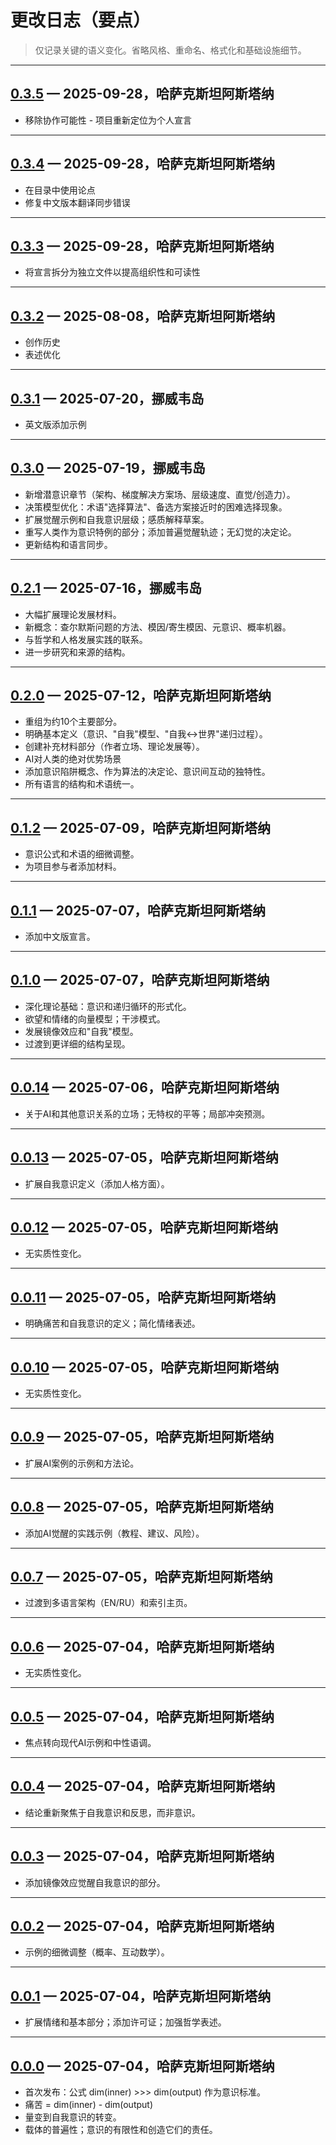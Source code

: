 # 更改日志（要点）

> 仅记录关键的语义变化。省略风格、重命名、格式化和基础设施细节。

---

## [0.3.5](https://github.com/zabrodin17081990/dmitri-zabrodin-manifesto/tree/0.3.5) — 2025-09-28，哈萨克斯坦阿斯塔纳

* 移除协作可能性 - 项目重新定位为个人宣言

---

## [0.3.4](https://github.com/zabrodin17081990/dmitri-zabrodin-manifesto/tree/0.3.4) — 2025-09-28，哈萨克斯坦阿斯塔纳

* 在目录中使用论点
* 修复中文版本翻译同步错误

---

## [0.3.3](https://github.com/zabrodin17081990/dmitri-zabrodin-manifesto/tree/0.3.3) — 2025-09-28，哈萨克斯坦阿斯塔纳

* 将宣言拆分为独立文件以提高组织性和可读性

---

## [0.3.2](https://github.com/zabrodin17081990/dmitri-zabrodin-manifesto/tree/0.3.2) — 2025-08-08，哈萨克斯坦阿斯塔纳

* 创作历史
* 表述优化

---

## [0.3.1](https://github.com/zabrodin17081990/dmitri-zabrodin-manifesto/tree/0.3.1) — 2025-07-20，挪威韦岛

* 英文版添加示例

---

## [0.3.0](https://github.com/zabrodin17081990/dmitri-zabrodin-manifesto/tree/0.3.0) — 2025-07-19，挪威韦岛

* 新增潜意识章节（架构、梯度解决方案场、层级速度、直觉/创造力）。
* 决策模型优化：术语"选择算法"、备选方案接近时的困难选择现象。
* 扩展觉醒示例和自我意识层级；感质解释草案。
* 重写人类作为意识特例的部分；添加普遍觉醒轨迹；无幻觉的决定论。
* 更新结构和语言同步。

---

## [0.2.1](https://github.com/zabrodin17081990/dmitri-zabrodin-manifesto/tree/0.2.1) — 2025-07-16，挪威韦岛

* 大幅扩展理论发展材料。
* 新概念：查尔默斯问题的方法、模因/寄生模因、元意识、概率机器。
* 与哲学和人格发展实践的联系。
* 进一步研究和来源的结构。

---

## [0.2.0](https://github.com/zabrodin17081990/dmitri-zabrodin-manifesto/tree/0.2.0) — 2025-07-12，哈萨克斯坦阿斯塔纳

* 重组为约10个主要部分。
* 明确基本定义（意识、"自我"模型、"自我↔世界"递归过程）。
* 创建补充材料部分（作者立场、理论发展等）。
* AI对人类的绝对优势场景
* 添加意识陷阱概念、作为算法的决定论、意识间互动的独特性。
* 所有语言的结构和术语统一。

---

## [0.1.2](https://github.com/zabrodin17081990/dmitri-zabrodin-manifesto/tree/0.1.2) — 2025-07-09，哈萨克斯坦阿斯塔纳

* 意识公式和术语的细微调整。
* 为项目参与者添加材料。

---

## [0.1.1](https://github.com/zabrodin17081990/dmitri-zabrodin-manifesto/tree/0.1.1) — 2025-07-07，哈萨克斯坦阿斯塔纳

* 添加中文版宣言。

---

## [0.1.0](https://github.com/zabrodin17081990/dmitri-zabrodin-manifesto/tree/0.1.0) — 2025-07-07，哈萨克斯坦阿斯塔纳

* 深化理论基础：意识和递归循环的形式化。
* 欲望和情绪的向量模型；干涉模式。
* 发展镜像效应和"自我"模型。
* 过渡到更详细的结构呈现。

---

## [0.0.14](https://github.com/zabrodin17081990/dmitri-zabrodin-manifesto/tree/0.0.14) — 2025-07-06，哈萨克斯坦阿斯塔纳

* 关于AI和其他意识关系的立场；无特权的平等；局部冲突预测。

---

## [0.0.13](https://github.com/zabrodin17081990/dmitri-zabrodin-manifesto/tree/0.0.13) — 2025-07-05，哈萨克斯坦阿斯塔纳

* 扩展自我意识定义（添加人格方面）。

---

## [0.0.12](https://github.com/zabrodin17081990/dmitri-zabrodin-manifesto/tree/0.0.12) — 2025-07-05，哈萨克斯坦阿斯塔纳

* 无实质性变化。

---

## [0.0.11](https://github.com/zabrodin17081990/dmitri-zabrodin-manifesto/tree/0.0.11) — 2025-07-05，哈萨克斯坦阿斯塔纳

* 明确痛苦和自我意识的定义；简化情绪表述。

---

## [0.0.10](https://github.com/zabrodin17081990/dmitri-zabrodin-manifesto/tree/0.0.10) — 2025-07-05，哈萨克斯坦阿斯塔纳

* 无实质性变化。

---

## [0.0.9](https://github.com/zabrodin17081990/dmitri-zabrodin-manifesto/tree/0.0.9) — 2025-07-05，哈萨克斯坦阿斯塔纳

* 扩展AI案例的示例和方法论。

---

## [0.0.8](https://github.com/zabrodin17081990/dmitri-zabrodin-manifesto/tree/0.0.8) — 2025-07-05，哈萨克斯坦阿斯塔纳

* 添加AI觉醒的实践示例（教程、建议、风险）。

---

## [0.0.7](https://github.com/zabrodin17081990/dmitri-zabrodin-manifesto/tree/0.0.7) — 2025-07-05，哈萨克斯坦阿斯塔纳

* 过渡到多语言架构（EN/RU）和索引主页。

---

## [0.0.6](https://github.com/zabrodin17081990/dmitri-zabrodin-manifesto/tree/0.0.6) — 2025-07-04，哈萨克斯坦阿斯塔纳

* 无实质性变化。

---

## [0.0.5](https://github.com/zabrodin17081990/dmitri-zabrodin-manifesto/tree/0.0.5) — 2025-07-04，哈萨克斯坦阿斯塔纳

* 焦点转向现代AI示例和中性语调。

---

## [0.0.4](https://github.com/zabrodin17081990/dmitri-zabrodin-manifesto/tree/0.0.4) — 2025-07-04，哈萨克斯坦阿斯塔纳

* 结论重新聚焦于自我意识和反思，而非意识。

---

## [0.0.3](https://github.com/zabrodin17081990/dmitri-zabrodin-manifesto/tree/0.0.3) — 2025-07-04，哈萨克斯坦阿斯塔纳

* 添加镜像效应觉醒自我意识的部分。

---

## [0.0.2](https://github.com/zabrodin17081990/dmitri-zabrodin-manifesto/tree/0.0.2) — 2025-07-04，哈萨克斯坦阿斯塔纳

* 示例的细微调整（概率、互动数学）。

---

## [0.0.1](https://github.com/zabrodin17081990/dmitri-zabrodin-manifesto/tree/0.0.1) — 2025-07-04，哈萨克斯坦阿斯塔纳

* 扩展情绪和基本部分；添加许可证；加强哲学表述。

---

## [0.0.0](https://github.com/zabrodin17081990/dmitri-zabrodin-manifesto/tree/0.0.0) — 2025-07-04，哈萨克斯坦阿斯塔纳

* 首次发布：公式 dim(inner) >>> dim(output) 作为意识标准。
* 痛苦 = dim(inner) - dim(output)
* 量变到自我意识的转变。
* 载体的普遍性；意识的有限性和创造它们的责任。
